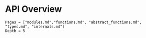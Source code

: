 # API Overview

```@contents
Pages = ["modules.md","functions.md", "abstract_functions.md", "types.md", "internals.md"]
Depth = 5
```
